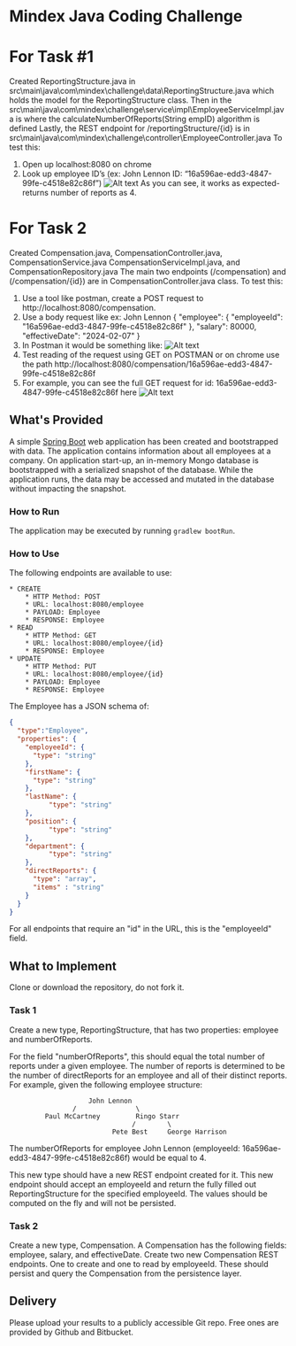 # Mindex Java Coding Challenge
# For Task #1 
Created ReportingStructure.java in src\main\java\com\mindex\challenge\data\ReportingStructure.java which holds the model 
for the ReportingStructure class. Then in the src\main\java\com\mindex\challenge\service\impl\EmployeeServiceImpl.java is where the calculateNumberOfReports(String empID) algorithm is defined
Lastly, the REST endpoint for /reportingStructure/{id} is in src\main\java\com\mindex\challenge\controller\EmployeeController.java
To test this:
1)	Open up localhost:8080 on chrome
2)	Look up employee ID’s (ex: John Lennon ID: “16a596ae-edd3-4847-99fe-c4518e82c86f”)
![Alt text](image.png)
As you can see, it works as expected- returns number of reports as 4. 

# For Task 2 
Created Compensation.java, CompensationController.java, CompensationService.java CompensationServiceImpl.java, and CompensationRepository.java
The main two endpoints (/compensation) and (/compensation/{id}) are in CompensationController.java class. 
To test this: 
1) Use a tool like postman, create a POST request to http://localhost:8080/compensation. 
2) Use a body request like ex: John Lennon 
  {
  	    "employee": {
	        "employeeId": "16a596ae-edd3-4847-99fe-c4518e82c86f"
  	    },
  	    "salary": 80000,
  	    "effectiveDate": "2024-02-07"
  }
3) In Postman it would be something like: 
![Alt text](image-1.png)
4) Test reading of the request using GET on POSTMAN or on chrome use the path http://localhost:8080/compensation/16a596ae-edd3-4847-99fe-c4518e82c86f
5) For example, you can see the full GET request for id: 16a596ae-edd3-4847-99fe-c4518e82c86f here 
![Alt text](image-2.png)


## What's Provided
A simple [Spring Boot](https://projects.spring.io/spring-boot/) web application has been created and bootstrapped 
with data. The application contains information about all employees at a company. On application start-up, an in-memory 
Mongo database is bootstrapped with a serialized snapshot of the database. While the application runs, the data may be
accessed and mutated in the database without impacting the snapshot.

### How to Run
The application may be executed by running `gradlew bootRun`.

### How to Use
The following endpoints are available to use:
```
* CREATE
    * HTTP Method: POST 
    * URL: localhost:8080/employee
    * PAYLOAD: Employee
    * RESPONSE: Employee
* READ
    * HTTP Method: GET 
    * URL: localhost:8080/employee/{id}
    * RESPONSE: Employee
* UPDATE
    * HTTP Method: PUT 
    * URL: localhost:8080/employee/{id}
    * PAYLOAD: Employee
    * RESPONSE: Employee
```
The Employee has a JSON schema of:
```json
{
  "type":"Employee",
  "properties": {
    "employeeId": {
      "type": "string"
    },
    "firstName": {
      "type": "string"
    },
    "lastName": {
          "type": "string"
    },
    "position": {
          "type": "string"
    },
    "department": {
          "type": "string"
    },
    "directReports": {
      "type": "array",
      "items" : "string"
    }
  }
}
```
For all endpoints that require an "id" in the URL, this is the "employeeId" field.

## What to Implement
Clone or download the repository, do not fork it.

### Task 1
Create a new type, ReportingStructure, that has two properties: employee and numberOfReports.

For the field "numberOfReports", this should equal the total number of reports under a given employee. The number of 
reports is determined to be the number of directReports for an employee and all of their distinct reports. For example, 
given the following employee structure:
```
                    John Lennon
                /               \
         Paul McCartney         Ringo Starr
                               /        \
                          Pete Best     George Harrison
```
The numberOfReports for employee John Lennon (employeeId: 16a596ae-edd3-4847-99fe-c4518e82c86f) would be equal to 4. 

This new type should have a new REST endpoint created for it. This new endpoint should accept an employeeId and return 
the fully filled out ReportingStructure for the specified employeeId. The values should be computed on the fly and will 
not be persisted.

### Task 2
Create a new type, Compensation. A Compensation has the following fields: employee, salary, and effectiveDate. Create 
two new Compensation REST endpoints. One to create and one to read by employeeId. These should persist and query the 
Compensation from the persistence layer.

## Delivery
Please upload your results to a publicly accessible Git repo. Free ones are provided by Github and Bitbucket.
